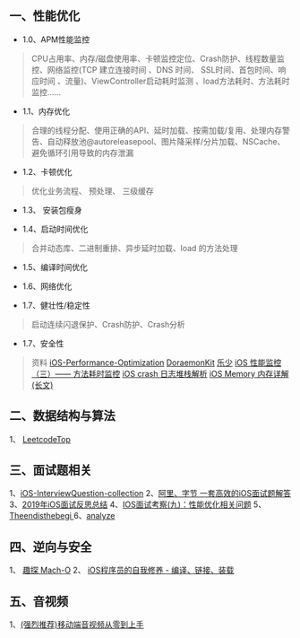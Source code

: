 
 ##  一、性能优化
 
* 1.0、APM性能监控

>  CPU占用率、内存/磁盘使用率、卡顿监控定位、Crash防护、线程数量监控、网络监控(TCP 建立连接时间 、DNS 时间、 SSL时间、首包时间、响应时间 、流量)、ViewController启动耗时监测 、load方法耗时、方法耗时监控......

* 1.1、内存优化

>  合理的线程分配、使用正确的API、延时加载、按需加载/复用、处理内存警告、自动释放池@autoreleasepool、图片降采样/分片加载、NSCache、避免循环引用导致的内存泄漏

* 1.2、卡顿优化

>  优化业务流程、 预处理、 三级缓存

* 1.3、 安装包瘦身

* 1.4、启动时间优化

>  合并动态库、二进制重排、异步延时加载、load 的方法处理

* 1.5、编译时间优化

* 1.6、网络优化

* 1.7、健壮性/稳定性

>  启动连续闪退保护、Crash防护、Crash分析

* 1.7、安全性

> 资料
>  [iOS-Performance-Optimization](https://github.com/skyming/iOS-Performance-Optimization)
>  [DoraemonKit](https://github.com/didi/DoraemonKit/blob/master/README_CN.md)
>  [乐少](https://www.jianshu.com/u/9c51a213b02e)
>  [iOS 性能监控（三）—— 方法耗时监控](https://www.jianshu.com/p/bc1c000afdba)
> [iOS crash 日志堆栈解析](https://juejin.im/post/6844903598011187213)
> [iOS Memory 内存详解 (长文)](https://juejin.im/post/6844903902169710600)


## 二、数据结构与算法
1、 [LeetcodeTop](https://github.com/afatcoder/LeetcodeTop)

## 三、面试题相关
1、[iOS-InterviewQuestion-collection](https://github.com/liberalisman/iOS-InterviewQuestion-collection)
2、[阿里、字节 一套高效的iOS面试题解答](https://github.com/colourful987/bytedance-alibaba-interview)
3、[2019年iOS面试反思总结](https://juejin.im/post/6844903942644563982)
4、[IOS面试考察(九)：性能优化相关问题](https://juejin.im/post/6844904131941892110#heading-50)
5、[Theendisthebegi ](https://www.jianshu.com/u/b836babfef41)
6、[analyze](https://github.com/draveness/analyze)

## 四、逆向与安全
1、 [趣探 Mach-O](https://juejin.im/post/5a0c5c5e51882555cc416602)
2、 [iOS程序员的自我修养 - 编译、链接、装载](https://juejin.im/post/5d5273b1f265da03f233c2d6)


## 五、音视频

1、[(强烈推荐)移动端音视频从零到上手](https://juejin.im/post/6844903889007820813)
